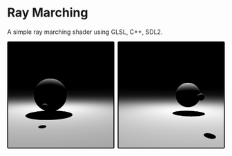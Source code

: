 # Ray Marching
A simple ray marching shader using GLSL, C++, SDL2.

![Screenshots](.presentation/drawing.svg.png)